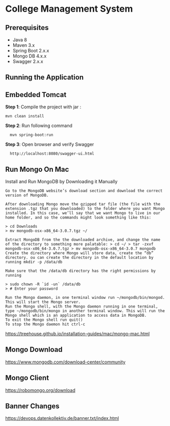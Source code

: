 College Management System
=========================

Prerequisites
--------------

* Java 8
* Maven 3.x
* Spring Boot 2.x.x
* Mongo DB 4.x.x
* Swagger 2.x.x

Running the Application
-----------------------

Embedded Tomcat
---------------
**Step 1**: Compile the project with jar :

    mvn clean install

**Step 2**: Run following command

	  mvn spring-boot:run

**Step 3**: Open browser and verify Swagger

      http://localhost:8080/swagger-ui.html
      
Run Mongo On Mac
----------------
Install and Run MongoDB by Downloading it Manually

    Go to the MongoDB website’s download section and download the correct version of MongoDB.

    After downloading Mongo move the gzipped tar file (the file with the extension .tgz that you downloaded) to the folder where you want Mongo installed. In this case, we’ll say that we want Mongo to live in our home folder, and so the commands might look something like this:

    > cd Downloads
    > mv mongodb-osx-x86_64-3.0.7.tgz ~/

    Extract MongoDB from the the downloaded archive, and change the name of the directory to something more palatable: > cd ~/ > tar -zxvf mongodb-osx-x86_64-3.0.7.tgz > mv mongodb-osx-x86_64-3.0.7 mongodb
    Create the directory where Mongo will store data, create the “db” directory. ou can create the directory in the default location by running mkdir -p /data/db

    Make sure that the /data/db directory has the right permissions by running

    > sudo chown -R `id -un` /data/db
    > # Enter your password

    Run the Mongo daemon, in one terminal window run ~/mongodb/bin/mongod. This will start the Mongo server.
    Run the Mongo shell, with the Mongo daemon running in one terminal, type ~/mongodb/bin/mongo in another terminal window. This will run the Mongo shell which is an application to access data in MongoDB.
    To exit the Mongo shell run quit()
    To stop the Mongo daemon hit ctrl-c

https://treehouse.github.io/installation-guides/mac/mongo-mac.html

Mongo Download
--------------
https://www.mongodb.com/download-center/community

Mongo Client  
------------
https://robomongo.org/download

Banner Changes
--------------
https://devops.datenkollektiv.de/banner.txt/index.html




